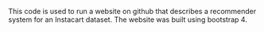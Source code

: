 This code is used to run a website on github that describes a recommender system for an Instacart dataset. The website was built using bootstrap 4.
